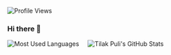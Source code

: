 ![Profile Views](https://hit.yhype.me/github/profile?user_id=34330361)

### Hi there 👋

<div style="display:flex;gap: 20px">
<div>
<img src="https://github-readme-stats.vercel.app/api/top-langs/?username=tilak-puli&theme=gotham"  alt="Most Used Languages"/>
</div>

<div>
  <img src="https://github-readme-stats.vercel.app/api?username=tilak-puli&show_icons=true&line_height=27&count_private=true&theme=gotham" alt="Tilak Puli's GitHub Stats" />
</div>
</div>
